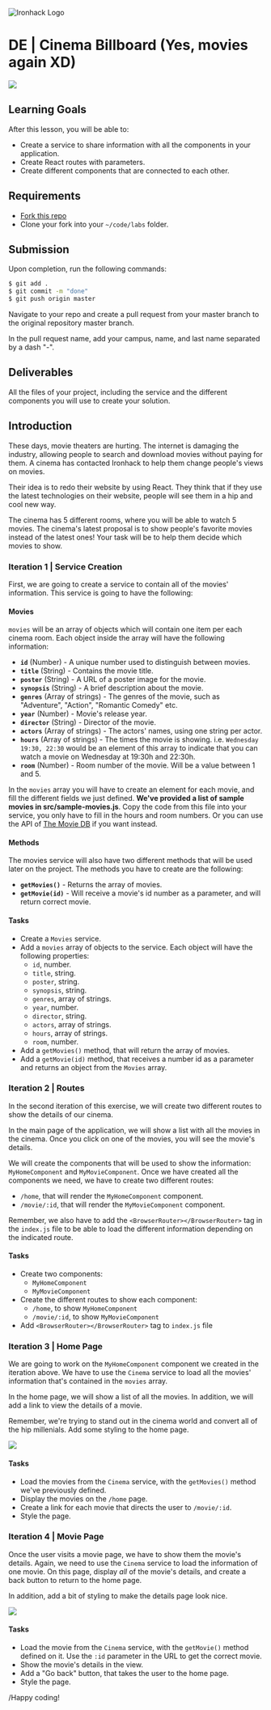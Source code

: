 ![Ironhack Logo](https://i.imgur.com/1QgrNNw.png)

# DE | Cinema Billboard (Yes, movies again XD)

![](https://s3-eu-west-1.amazonaws.com/ih-materials/uploads/upload_661d7cfdd0ae57c88a6212a26519b981.jpg)

## Learning Goals

After this lesson, you will be able to:

- Create a service to share information with all the components in your application.
- Create React routes with parameters.
- Create different components that are connected to each other.

## Requirements

- [Fork this repo](https://guides.github.com/activities/forking/)
- Clone your fork into your `~/code/labs` folder.

## Submission

Upon completion, run the following commands:

```bash
$ git add .
$ git commit -m "done"
$ git push origin master
```

Navigate to your repo and create a pull request from your master branch to the original repository master branch.

In the pull request name, add your campus, name, and last name separated by a dash "-".

## Deliverables

All the files of your project, including the service and the different components you will use to create your solution.

## Introduction

These days, movie theaters are hurting. The internet is damaging the industry, allowing people to search and download movies without paying for them. A cinema has contacted Ironhack to help them change people's views on movies.

Their idea is to redo their website by using React. They think that if they use the latest technologies on their website, people will see them in a hip and cool new way.

The cinema has 5 different rooms, where you will be able to watch 5 movies. The cinema's latest proposal is to show people's favorite movies instead of the latest ones! Your task will be to help them decide which movies to show.

### Iteration 1 | Service Creation

First, we are going to create a service to contain all of the movies' information. This service is going to have the following:

#### Movies

`movies` will be an array of objects which will contain one item per each cinema room. Each object inside the array will have the following information:

- **`id`** (Number) - A unique number used to distinguish between movies.
- **`title`** (String) - Contains the movie title.
- **`poster`** (String) - A URL of a poster image for the movie.
- **`synopsis`** (String) - A brief description about the movie.
- **`genres`** (Array of strings) - The genres of the movie, such as "Adventure", "Action", "Romantic Comedy" etc.
- **`year`** (Number) - Movie's release year.
- **`director`** (String) - Director of the movie.
- **`actors`** (Array of strings) - The actors' names, using one string per actor.
- **`hours`** (Array of strings) - The times the movie is showing. i.e. `Wednesday 19:30, 22:30` would be an element of this array to indicate that you can watch a movie on Wednesday at 19:30h and 22:30h.
- **`room`** (Number) - Room number of the movie. Will be a value between 1 and 5.

In the `movies` array you will have to create an element for each movie, and fill the different fields we just defined. **We've provided a list of sample movies in src/sample-movies.js**. Copy the code from this file into your service, you only have to fill in the hours and room numbers. Or you can use the API of [The Movie DB](https://www.themoviedb.org/?language=es) if you want instead.

#### Methods

The movies service will also have two different methods that will be used later on the project. The methods you have to create are the following:

- **`getMovies()`** - Returns the array of movies.
- **`getMovie(id)`** - Will receive a movie's id number as a parameter, and will return correct movie.

#### Tasks

- Create a `Movies` service.
- Add a `movies` array of objects to the service. Each object will have the following properties:
  - `id`, number.
  - `title`, string.
  - `poster`, string.
  - `synopsis`, string.
  - `genres`, array of strings.
  - `year`, number.
  - `director`, string.
  - `actors`, array of strings.
  - `hours`, array of strings.
  - `room`, number.
- Add a `getMovies()` method, that will return the array of movies.
- Add a `getMovie(id)` method, that receives a number id as a parameter and returns an object from the `Movies` array.

### Iteration 2 | Routes

In the second iteration of this exercise, we will create two different routes to show the details of our cinema.

In the main page of the application, we will show a list with all the movies in the cinema. Once you click on one of the movies, you will see the movie's details.

We will create the components that will be used to show the information: `MyHomeComponent` and `MyMovieComponent`. Once we have created all the components we need, we have to create two different routes:

- `/home`, that will render the `MyHomeComponent` component.
- `/movie/:id`, that will render the `MyMovieComponent` component.

Remember, we also have to add the `<BrowserRouter></BrowserRouter>` tag in the `index.js` file to be able to load the different information depending on the indicated route.

#### Tasks

- Create two components:
  - `MyHomeComponent`
  - `MyMovieComponent`
- Create the different routes to show each component:
  - `/home`, to show `MyHomeComponent`
  - `/movie/:id`, to show `MyMovieComponent`
- Add `<BrowserRouter></BrowserRouter>` tag to `index.js` file

### Iteration 3 | Home Page

We are going to work on the `MyHomeComponent` component we created in the iteration above. We have to use the `Cinema` service to load all the movies' information that's contained in the `movies` array.

In the home page, we will show a list of all the movies. In addition, we will add a link to view the details of a movie.

Remember, we're trying to stand out in the cinema world and convert all of the hip millenials. Add some styling to the home page.

![](https://s3-eu-west-1.amazonaws.com/ih-materials/uploads/upload_fb83eb4eaabe9047dd223c0fc0f97a71.png)

#### Tasks

- Load the movies from the `Cinema` service, with the `getMovies()` method we've previously defined.
- Display the movies on the `/home` page.
- Create a link for each movie that directs the user to `/movie/:id`.
- Style the page.

### Iteration 4 | Movie Page

Once the user visits a movie page, we have to show them the movie's details. Again, we need to use the `Cinema` service to load the information of one movie. On this page, display *all* of the movie's details, and create a back button to return to the home page.

In addition, add a bit of styling to make the details page look nice.

![](https://s3-eu-west-1.amazonaws.com/ih-materials/uploads/upload_fafad68118b0c952050866aec0c0e157.png)

#### Tasks

- Load the movie from the `Cinema` service, with the `getMovie()` method defined on it. Use the `:id` parameter in the URL to get the correct movie.
- Show the movie's details in the view.
- Add a "Go back" button, that takes the user to the home page.
- Style the page.

/Happy coding!